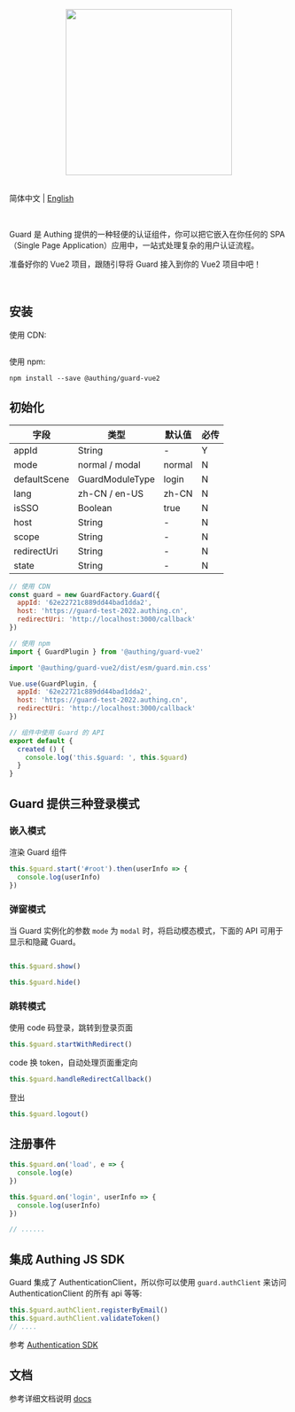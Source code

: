 <div align=center>
  <img width="300" src="https://files.authing.co/authing-console/authing-logo-new-20210924.svg" />
</div>

<br />

简体中文 | [English](./README.md)

<br />

Guard 是 Authing 提供的一种轻便的认证组件，你可以把它嵌入在你任何的 SPA（Single Page Application）应用中，一站式处理复杂的用户认证流程。

准备好你的 Vue2 项目，跟随引导将 Guard 接入到你的 Vue2 项目中吧！

<br />

## 安装

使用 CDN:

``` shell

```

使用 npm:

``` shell
npm install --save @authing/guard-vue2
```

## 初始化

|字段|类型|默认值|必传
|-----|----|----|----|
|appId|String| - |Y|
|mode|normal / modal|normal|N|
|defaultScene|GuardModuleType|login|N|
|lang|zh-CN / en-US|zh-CN|N|
|isSSO|Boolean|true|N|
|host|String| - |N|
|scope|String| - |N|
|redirectUri|String| - |N|
|state|String| - |N|


``` javascript
// 使用 CDN
const guard = new GuardFactory.Guard({
  appId: '62e22721c889dd44bad1dda2',
  host: 'https://guard-test-2022.authing.cn',
  redirectUri: 'http://localhost:3000/callback'
})

// 使用 npm
import { GuardPlugin } from '@authing/guard-vue2'

import '@authing/guard-vue2/dist/esm/guard.min.css'

Vue.use(GuardPlugin, {
  appId: '62e22721c889dd44bad1dda2',
  host: 'https://guard-test-2022.authing.cn',
  redirectUri: 'http://localhost:3000/callback'
})
```

``` typescript
// 组件中使用 Guard 的 API
export default {
  created () {
    console.log('this.$guard: ', this.$guard)
  }
}
```

## Guard 提供三种登录模式

### 嵌入模式

渲染 Guard 组件

``` javascript
this.$guard.start('#root').then(userInfo => {
  console.log(userInfo)
})
```

### 弹窗模式

当 Guard 实例化的参数 `mode` 为 `modal` 时，将启动模态模式，下面的 API 可用于显示和隐藏 Guard。

``` javascript

this.$guard.show()
```

``` javascript
this.$guard.hide()
```

### 跳转模式

使用 code 码登录，跳转到登录页面

``` javascript
this.$guard.startWithRedirect()
```

code 换 token，自动处理页面重定向

``` javascript
this.$guard.handleRedirectCallback()
```

登出

``` javascript
this.$guard.logout()
```

## 注册事件

``` javascript
this.$guard.on('load', e => {
  console.log(e)
})

this.$guard.on('login', userInfo => {
  console.log(userInfo)
})

// ......
```

## 集成 Authing JS SDK

Guard 集成了 AuthenticationClient，所以你可以使用 `guard.authClient` 来访问 AuthenticationClient 的所有 api 等等:

``` javascript
this.$guard.authClient.registerByEmail()
this.$guard.authClient.validateToken()
// ....
```

参考 [Authentication SDK](https://docs.authing.cn/v2/reference/sdk-for-node/authentication/) 

## 文档

参考详细文档说明 [docs](https://docs.authing.cn/v2/reference/guard/v2/)
